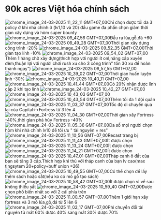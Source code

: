 # 90k acres Việt hóa chính sách
![chrome_image_24-03-2025 11_22_11 GMT+07_00](https://github.com/user-attachments/assets/ecb2ea43-7b34-4414-8b90-ea8a0730794a)Chỉ chọn được tối đa 3 policy ở khi nhà chính ở (lv1,10 và 20) đầu game đa phần chọn giảm thời gian xây dựng và hòm super bounty
![chrome_image_24-03-2025 09_47_56 GMT+07_00](https://github.com/user-attachments/assets/611b540a-93a3-495e-a984-95e93fe7162f)Đầu ra lúa,gỗ,đá +60
![chrome_image_24-03-2025 09_49_28 GMT+07_00](https://github.com/user-attachments/assets/f1c34a76-2f46-4998-ab5e-fee47e45410c)Thời gian xây dựng công trình -20%
![chrome_image_24-03-2025 09_52_35 GMT+07_00](https://github.com/user-attachments/assets/ee81a31e-a262-42dd-9d01-f3a2c1de3bc7)Thời gian tạo lính -10%
![chrome_image_24-03-2025 09_54_02 GMT+07_00](https://github.com/user-attachments/assets/eb2bc16a-ac30-4722-8562-8d4cdefd2511)Thêm 1 hàng chờ xây đựng(thích hợp với người ít onl,nâng cấp xuyên đêm,thuận lợi với người chơi rush xu cho 3 công trình" tốn 30 xu để hoàn thành ngay")
![chrome_image_24-03-2025 09_57_55 GMT+07_00](https://github.com/user-attachments/assets/4c8c681e-6d44-476c-b369-b01926ffa244)
![chrome_image_24-03-2025 10_39_02 GMT+07_00](https://github.com/user-attachments/assets/941ce285-53a2-422b-868b-958af69f9df9)Thời gian huấn luyện lính -30%
![chrome_image_24-03-2025 10_40_11 GMT+07_00](https://github.com/user-attachments/assets/cfafb296-6dca-49e6-9ce5-29885d265069)
![chrome_image_24-03-2025 10_41_44 GMT+07_00](https://github.com/user-attachments/assets/1df8e78d-1a92-4a40-bace-7fb9b87bb0e6)Có 20% nhận được lính cấp 2 khi tạo lính
![chrome_image_24-03-2025 10_42_27 GMT+07_00](https://github.com/user-attachments/assets/145a4e8e-e4c7-4540-8690-581b45e417de)
![chrome_image_24-03-2025 10_43_03 GMT+07_00](https://github.com/user-attachments/assets/575f5bac-ef42-4ccd-a743-126d7744f62d)
![chrome_image_24-03-2025 10_43_54 GMT+07_00](https://github.com/user-attachments/assets/5b85ee09-c5b5-4433-85da-5b36e2549206)Thêm tối đa 1 đội quân
![chrome_image_24-03-2025 11_03_37 GMT+07_00](https://github.com/user-attachments/assets/a6dcc587-5ba2-4007-aaa6-3254390f450a)Tốc độ di chuyển qua lại của Capital<->Fortress từ 3 lên 4
![chrome_image_24-03-2025 11_04_30 GMT+07_00](https://github.com/user-attachments/assets/d64ac41f-d8f7-47fd-b1fb-b1cdd9c9d30d)Thời gian xây Fortress -40%,thời gian phá hủy Fortress -40%
![chrome_image_24-03-2025 11_05_36 GMT+07_00](https://github.com/user-attachments/assets/5f0f1b00-bb2b-4b81-aa6f-523b9a005248)Đa số mọi người chọn hòm khi nhà chính lv10 để tối ưu " tài nguyên = res"
![chrome_image_24-03-2025 11_10_56 GMT+07_00](https://github.com/user-attachments/assets/77b61b94-7b54-4d2f-979f-fa18a149b3ef)Recast trang bị
![chrome_image_24-03-2025 11_11_43 GMT+07_00](https://github.com/user-attachments/assets/ebbaa6c6-df7b-499b-941b-9fb4db4998af)Ít được chọn
![chrome_image_24-03-2025 11_13_24 GMT+07_00](https://github.com/user-attachments/assets/ca2aba13-dfb0-44b9-9fa8-c7e2792278b8)Ít được chọn
![chrome_image_24-03-2025 11_14_21 GMT+07_00](https://github.com/user-attachments/assets/79a4bf11-8baa-428b-93ec-8fbe03392e9a)Ít được chọn
![chrome_image_24-03-2025 10_47_01 GMT+07_00](https://github.com/user-attachments/assets/286dac48-045e-4266-8010-fc17d262b17a)Tháp canh ô đất của bạn sẽ tăng 3 cấp.Thích hợp khi thủ với tháp canh của bạn lv cao(max tingsytem 20+policy+buff union =26)
![chrome_image_24-03-2025 10_49_55 GMT+07_00](https://github.com/user-attachments/assets/4879cd5d-4823-4289-9877-1901a5e16390)Có thể chọn để lấy thêm sách hoặc sắt(nếu ko có mỏ gỗ tạo sách)
![chrome_image_24-03-2025 10_58_42 GMT+07_00](https://github.com/user-attachments/assets/24663e56-a44c-4f88-8002-85919f927305)Ít được chọn vì về sau không thiếu sắt
![chrome_image_24-03-2025 10_59_40 GMT+07_00](https://github.com/user-attachments/assets/6ec82b65-7309-4e89-a408-5d9600c8e689)Được chọn phổ biến nhất so với 2 cái phía trên
![chrome_image_24-03-2025 11_00_57 GMT+07_00](https://github.com/user-attachments/assets/bb2b8338-1895-4ae3-b6b8-ddd848d0a42d)Thêm 1 giới hạn xây fortress và 3 mỏ lúa,gỗ,đá từ 5 lên 6
![chrome_image_24-03-2025 11_02_17 GMT+07_00](https://github.com/user-attachments/assets/70cc117f-e9a9-4ca5-b42e-80d068f4bcae)Phí chuyển đổi tài nguyên từ mất 60% được 40% sang mất 30% được 70%
